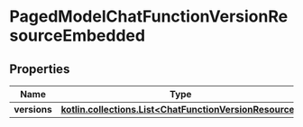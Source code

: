 
# PagedModelChatFunctionVersionResourceEmbedded

## Properties
Name | Type | Description | Notes
------------ | ------------- | ------------- | -------------
**versions** | [**kotlin.collections.List&lt;ChatFunctionVersionResource&gt;**](ChatFunctionVersionResource.md) |  |  [optional]



